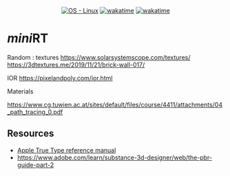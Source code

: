 
<p align='center'>
   	<a href="https://www.linux.org/">
      	<img src="https://img.shields.io/badge/OS-Linux-blue?logo=linux&logoColor=white"
            alt="OS - Linux"></a>
   	<a href="https://wakatime.com/badge/user/7d36b55a-b5ff-46c4-b7fd-57604568d382/project/2be7688e-8980-4f81-b3b5-0d735d78b506">
		<img src="https://wakatime.com/badge/user/7d36b55a-b5ff-46c4-b7fd-57604568d382/project/2be7688e-8980-4f81-b3b5-0d735d78b506.svg"
			alt="wakatime"></a>
	<a href="https://wakatime.com/badge/user/2cf422fc-7a8c-481e-9a55-c4b5a1e914c2/project/e05ba099-dace-459e-9e7f-91951edb42a6">
      	<img src="https://wakatime.com/badge/user/2cf422fc-7a8c-481e-9a55-c4b5a1e914c2/project/e05ba099-dace-459e-9e7f-91951edb42a6.svg"
            alt="wakatime"></a>
</p>



# *mini*RT




Random : textures
https://www.solarsystemscope.com/textures/
https://3dtextures.me/2019/11/21/brick-wall-017/

IOR
https://pixelandpoly.com/ior.html


Materials

https://www.cg.tuwien.ac.at/sites/default/files/course/4411/attachments/04_path_tracing_0.pdf



## Resources

- [Apple True Type reference manual](https://developer.apple.com/fonts/TrueType-Reference-Manual/RM06/Chap6.html)
- https://www.adobe.com/learn/substance-3d-designer/web/the-pbr-guide-part-2

